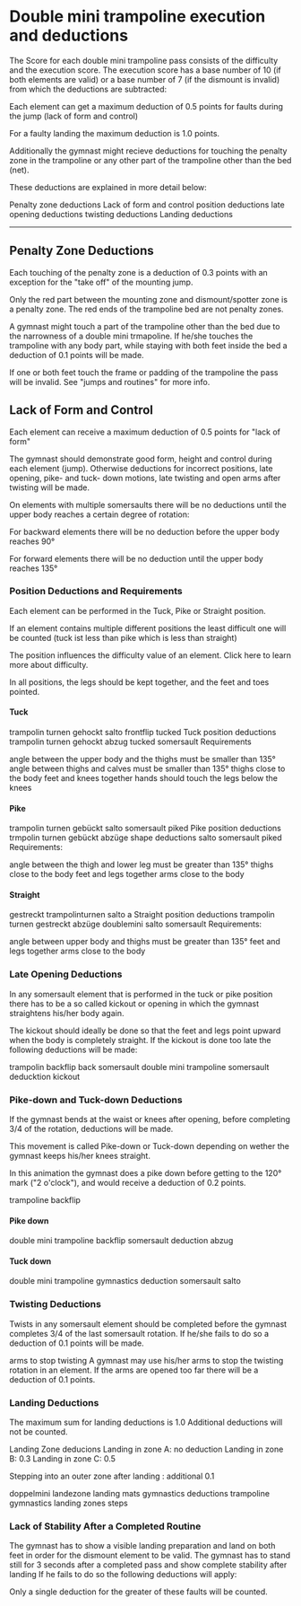 # Double mini trampoline execution and deductions

The Score for each double mini trampoline pass consists of the difficulty and the execution score. The execution score has a base number of 10 (if both elements are valid) or a base number of 7 (if the dismount is invalid) from which the deductions are subtracted:

Each element can get a maximum deduction of 0.5 points for faults during the jump (lack of form and control)

For a faulty landing the maximum deduction is 1.0 points.

Additionally the gymnast might recieve deductions for touching the penalty zone in the trampoline or any other part of the trampoline other than the bed (net).

These deductions are explained in more detail below:

Penalty zone deductions
Lack of form and control
    position deductions
    late opening deductions
    twisting deductions
    Landing deductions
___

## Penalty Zone Deductions
 Each touching of the penalty zone is a deduction of 0.3 points with an exception for the "take off" of the mounting jump.

Only the red part between the mounting zone and dismount/spotter zone is a penalty zone. The red ends of the trampoline bed are not penalty zones.

 

A gymnast might touch a part of the trampoline other than the bed due to the narrowness of a double mini trmapoline. If he/she touches the trampoline with any body part, while staying with both feet inside the bed a deduction of 0.1 points will be made.

If one or both feet touch the frame or padding of the trampoline the pass will be invalid. See "jumps and routines" for more info.


## Lack of Form and Control
Each element can receive a maximum deduction of 0.5 points for "lack of form" 

The gymnast should demonstrate good form, height and control during each element (jump). Otherwise deductions for incorrect positions, late opening, pike- and tuck- down motions, late twisting and open arms after twisting will be made.

On elements with multiple somersaults there will be no deductions until the upper body reaches a certain degree of rotation:

For backward elements there will be no deduction before the upper body reaches 90°

For forward elements there will be no deduction until the upper body reaches 135°

### Position Deductions and Requirements
Each element can be performed in the Tuck, Pike or Straight position.

If an element contains multiple different positions the least difficult one will be counted  (tuck ist less than pike which is less than straight)

The position influences the difficulty value of an element. Click here to learn more about difficulty.

In all positions, the legs should be kept together, and the feet and toes pointed.

#### Tuck
trampolin turnen gehockt salto frontflip tucked
Tuck position deductions 
trampolin turnen gehockt abzug tucked somersault
Requirements

angle between the upper body and the thighs must be smaller than 135°
angle between thighs and calves must be smaller than 135°
thighs close to the body
feet and knees together
hands should touch the legs below the knees

#### Pike
trampolin turnen gebückt salto somersault piked
Pike position deductions
trmpolin turnen gebückt abzüge shape deductions salto somersault piked
Requirements:

angle between the thigh and lower leg must be greater than 135° 
thighs close to the body
feet and legs together
arms close to the body

#### Straight
gestreckt trampolinturnen salto a 
Straight position deductions
trampolin turnen gestreckt abzüge doublemini salto somersault
Requirements:

angle between upper body and thighs must be greater than 135°
feet and legs together
arms close to the body


### Late Opening Deductions
In any somersault element that is performed in the tuck or pike position there has to be a so called kickout or opening in which the gymnast straightens his/her body again.

The kickout should ideally be done so that the feet and legs point upward when the body is completely straight. If the kickout is done too late the following deductions will be made:

trampolin backflip back somersault
double mini trampoline somersault deducktion kickout 

### Pike-down and Tuck-down Deductions
If the gymnast bends at the waist or knees after opening, before completing 3/4 of the rotation, deductions will be made.

This movement is called Pike-down ﻿or Tuck-down depending on wether the gymnast keeps his/her knees straight.

In this animation the gymnast does a pike down before getting to the 120° mark ("2 o'clock"), and would receive a deduction of 0.2 points.

trampoline backflip
#### Pike down
double mini trampoline backflip somersault deduction abzug
#### Tuck down
double mini trampoline gymnastics deduction somersault salto

### Twisting Deductions
Twists in any somersault element should be completed before the gymnast completes 3/4 of the last somersault rotation. If he/she fails to do so a deduction of 0.1 points will be made.


arms to stop twisting
A gymnast may use his/her arms to stop the twisting rotation in an element. If the arms are opened too far there will be a deduction of 0.1 points.


### Landing Deductions
The maximum sum for landing deductions is 1.0      Additional deductions will not be counted. 

Landing Zone deducions
Landing in zone A:  no deduction
Landing in zone B:  0.3
Landing in zone C:  0.5

Stepping into an outer zone after landing : additional 0.1

doppelmini landezone landing mats gymnastics deductions
trampoline gymnastics landing zones steps

### Lack of Stability After a Completed Routine
The gymnast has to show a visible landing preparation and land on both feet in order for the dismount element to be valid. The gymnast has to stand still for 3 seconds after a completed pass and show complete stability after landing If he fails to do so the following deductions will apply:

Only a single deduction for the greater of these faults will be counted.